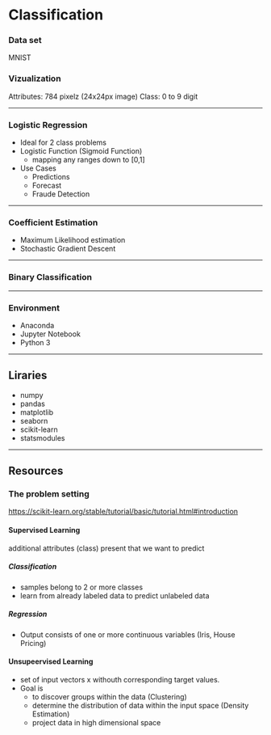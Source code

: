 # Classification

### Data set
MNIST

### Vizualization
Attributes: 784 pixelz (24x24px image)
Class: 0 to 9 digit


---

### Logistic Regression
- Ideal for 2 class problems
- Logistic Function (Sigmoid Function)
	- mapping any ranges down to [0,1]
- Use Cases
	- Predictions
	- Forecast
	- Fraude Detection

---

### Coefficient Estimation
- Maximum Likelihood estimation
- Stochastic Gradient Descent

---

### Binary Classification

---

### Environment
- Anaconda
- Jupyter Notebook
- Python 3

---

## Liraries
- numpy
- pandas
- matplotlib
- seaborn
- scikit-learn
- statsmodules

---

## Resources

### The problem setting
https://scikit-learn.org/stable/tutorial/basic/tutorial.html#introduction

#### Supervised Learning
additional attributes (class) present that we want to predict

##### Classification
- samples belong to 2 or more classes
- learn from already labeled data to predict unlabeled data

##### Regression
- Output consists of one or more continuous variables (Iris, House Pricing)

#### Unsupeervised Learning
- set of input vectors x withouth corresponding target values.
- Goal is 
	- to discover groups within the data (Clustering)
	- determine the distribution of data within the input space (Density Estimation)
	- project data in high dimensional space




